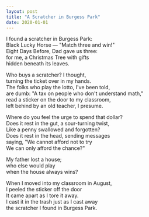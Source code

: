 ```yaml
---
layout: post
title: "A Scratcher in Burgess Park"
date: 2020-01-01
---
```


I found a scratcher in Burgess Park:  
Black Lucky Horse — "Match three and win!"  
Eight Days Before, Dad gave us three:  
for me, a Christmas Tree with gifts  
hidden beneath its leaves.

Who buys a scratcher? I thought,  
turning the ticket over in my hands.  
The folks who play the lotto, I've been told,  
are dumb: "A tax on people who don't understand math,"  
read a sticker on the door to my classroom,  
left behind by an old teacher, I presume.

Where do you feel the urge to spend that dollar?  
Does it rest in the gut, a sour-turning twist,  
Like a penny swallowed and forgotten?  
Does it rest in the head, sending messages  
saying, "We cannot afford not to try  
We can only afford the chance?"

My father lost a house;  
who else would play  
when the house always wins?

When I moved into my classroom in August,  
I peeled the sticker off the door  
It came apart as I tore it away.  
I cast it in the trash just as I cast away  
the scratcher I found in Burgess Park.